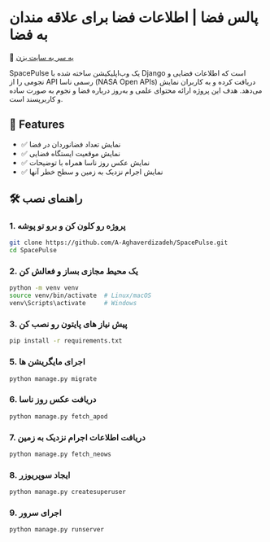 # پالس فضا | اطلاعات فضا برای علاقه مندان به فضا

🔗 [یه سر به سایت بزن](https://spacepulse.ir)

SpacePulse یک وب‌اپلیکیشن ساخته شده با Django است که اطلاعات فضایی و نجومی را از API رسمی ناسا (NASA Open APIs) دریافت کرده و به کاربران نمایش می‌دهد. هدف این پروژه ارائه محتوای علمی و به‌روز درباره فضا و نجوم به صورت ساده و کاربرپسند است.

## 🚀 Features

- ✅ نمایش تعداد فضانوردان در فضا
- ✅ نمایش موقعیت ایستگاه فضایی
- ✅ نمایش عکس روز ناسا همراه با توضیحات
- ✅ نمایش اجرام نزدیک به زمین و سطح خطر آنها

## 🛠️ راهنمای نصب

### 1. پروژه رو کلون کن و برو تو پوشه

```bash
git clone https://github.com/A-Aghaverdizadeh/SpacePulse.git
cd SpacePulse
```

### 2. یک محیط مجازی بساز و فعالش کن
```bash
python -m venv venv
source venv/bin/activate  # Linux/macOS
venv\Scripts\activate     # Windows
```

### 3. پیش نیاز های پایتون رو نصب کن
```bash
pip install -r requirements.txt
```

### 5. اجرای مایگریشن ها
```bash
python manage.py migrate
```

### 6. دریافت عکس روز ناسا
```bash
python manage.py fetch_apod
```

### 7. دریافت اطلاعات اجرام نزدیک به زمین
```bash
python manage.py fetch_neows
```

### 8. ایجاد سوپریوزر
```bash
python manage.py createsuperuser
```

### 9. اجرای سرور
```bash
python manage.py runserver
```
